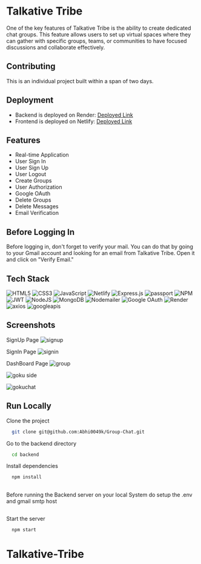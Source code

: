 # Talkative Tribe

One of the key features of Talkative Tribe is the ability to create dedicated chat groups. This feature allows users to set up virtual spaces where they can gather with specific groups, teams, or communities to have focused discussions and collaborate effectively.

## Contributing

This is an individual project built within a span of two days.

## Deployment

-   Backend is deployed on Render: [Deployed Link](https://talkative-tribe.onrender.com/)
-   Frontend is deployed on Netlify: [Deployed Link](https://cute-croissant-2a6b2d.netlify.app/)

## Features

-   Real-time Application
-   User Sign In
-   User Sign Up
-   User Logout
-   Create Groups
-   User Authorization
-   Google OAuth
-   Delete Groups
-   Delete Messages
-   Email Verification

## Before Logging In

Before logging in, don't forget to verify your mail. You can do that by going to your Gmail account and looking for an email from Talkative Tribe. Open it and click on "Verify Email."

## Tech Stack

![HTML5](https://img.shields.io/badge/html5-%23E34F26.svg?style=for-the-badge&logo=html5&logoColor=white)
![CSS3](https://img.shields.io/badge/css3-%231572B6.svg?style=for-the-badge&logo=css3&logoColor=white)
![JavaScript](https://img.shields.io/badge/javascript-%23323330.svg?style=for-the-badge&logo=javascript&logoColor=%23F7DF1E)
![Netlify](https://img.shields.io/badge/netlify-%23000000.svg?style=for-the-badge&logo=netlify&logoColor=#00C7B7)
![Express.js](https://img.shields.io/badge/express.js-%23404d59.svg?style=for-the-badge&logo=express&logoColor=%2361DAFB)
![passport](https://img.shields.io/badge/passport-%23000000?style=for-the-badge&logo=passport&logoColor=white)
![NPM](https://img.shields.io/badge/NPM-%23000000.svg?style=for-the-badge&logo=npm&logoColor=white)
![JWT](https://img.shields.io/badge/JWT-black?style=for-the-badge&logo=JSON%20web%20tokens)
![NodeJS](https://img.shields.io/badge/node.js-6DA55F?style=for-the-badge&logo=node.js&logoColor=white)
![MongoDB](https://img.shields.io/badge/MongoDB-%234ea94b.svg?style=for-the-badge&logo=mongodb&logoColor=white)
![Nodemailer](https://img.shields.io/badge/Nodemailer-339933?style=for-the-badge&logo=nodemailer&logoColor=white)
![Google OAuth](https://img.shields.io/badge/Google%20OAuth-%234285F4?style=for-the-badge&logo=google&logoColor=white)
![Render](https://img.shields.io/badge/Render-%235167FF?style=for-the-badge&logo=Render&logoColor=white)
![axios](https://img.shields.io/badge/axios-%2338a7d1?style=for-the-badge&logo=axios&logoColor=white)
![googleapis](https://img.shields.io/badge/googleapis-%234285F4?style=for-the-badge&logo=google&logoColor=white)

## Screenshots

SignUp Page
![signup](https://github.com/Abhi0049k/Talkative-Tribe/assets/112062354/00af7b9b-b020-41f9-969a-3d8ce69eb352)

SignIn Page
![signin](https://github.com/Abhi0049k/Talkative-Tribe/assets/112062354/736b0a49-60cd-46c4-861d-81d1a03ed7ab)

DashBoard Page
![group](https://github.com/Abhi0049k/Talkative-Tribe/assets/112062354/8b600648-634d-4aa9-bf6e-34904657c299)

![goku side](https://github.com/Abhi0049k/Talkative-Tribe/assets/112062354/faa20cd6-8694-4467-9a5b-637ae85b4089)

![gokuchat](https://github.com/Abhi0049k/Talkative-Tribe/assets/112062354/59c6438a-9163-4290-a741-a5cfd3079cb4)

## Run Locally

Clone the project

```bash
  git clone git@github.com:Abhi0049k/Group-Chat.git

```

Go to the backend directory

```bash
  cd backend
```

Install dependencies

```bash
  npm install
```

##

Before running the Backend server on your local System do setup the .env and gmail smtp host

##

Start the server

```bash
  npm start
```
# Talkative-Tribe
